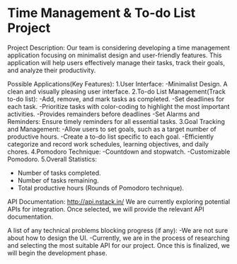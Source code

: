 # Time Management & To-do List Project

Project Description: Our team is considering developing a time management application focusing on minimalist design and user-friendly features. This application will help users effectively manage their tasks, track their goals, and analyze their productivity.

Possible Applications(Key Features):
1.User Interface: 
-Minimalist Design. A clean and visually pleasing user interface.
2.To-do List Management(Track to-do list):
	-Add, remove, and mark tasks as completed.
	-Set deadlines for each task.
-Prioritize tasks with color-coding to highlight the most important activities.
-Provides remainders before deadlines
            -Set Alarms and Reminders: Ensure timely reminders for all essential tasks.
3.Goal Tracking and Management:
-Allow users to set goals, such as a target number of productive hours.
	-Create a to-do list specific to each goal.
	-Efficiently categorize and record work schedules, learning objectives, and daily chores.
4.Pomodoro Technique:
-Countdown and stopwatch.
-Customizable Pomodoro.
5.Overall Statistics:
- Number of tasks completed. 
- Number of tasks remaining.
- Total productive hours (Rounds of Pomodoro technique).

API Documentation:
http://api.nstack.in/
We are currently exploring potential APIs for integration. Once selected, we will provide the relevant API documentation.

A list of any technical problems blocking progress (if any):
-We are not sure about how to design the UI.
-Currently, we are in the process of researching and selecting the most suitable API for our project. Once this is finalized, we will begin the development phase.
